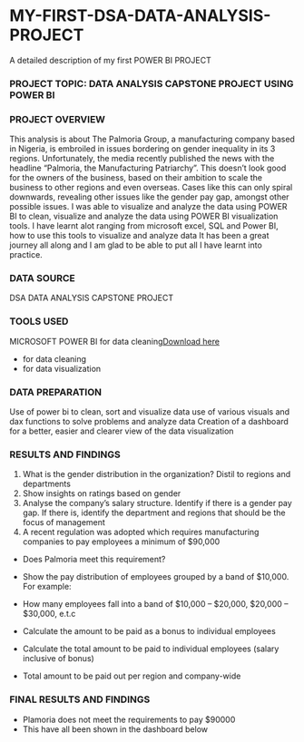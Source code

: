 # MY-FIRST-DSA-DATA-ANALYSIS-PROJECT
A detailed description of my first POWER BI PROJECT

### PROJECT TOPIC: DATA ANALYSIS CAPSTONE PROJECT USING POWER BI

### PROJECT OVERVIEW
This analysis is about The Palmoria Group, a manufacturing company based in Nigeria, is embroiled in issues
bordering on gender inequality in its 3 regions. Unfortunately, the media recently
published the news with the headline “Palmoria, the Manufacturing Patriarchy”. This
doesn’t look good for the owners of the business, based on their ambition to scale the
business to other regions and even overseas. Cases like this can only spiral downwards,
revealing other issues like the gender pay gap, amongst other possible issues. I was able to visualize and analyze the data using POWER BI to clean, visualize and analyze the data using POWER BI visualization tools. I have learnt alot ranging from microsoft excel, SQL and Power BI, how to use this tools to visualize and analyze data It has been a great journey all along and I am glad to be able to put all I have learnt into practice.

### DATA SOURCE
DSA DATA ANALYSIS CAPSTONE PROJECT

### TOOLS USED
MICROSOFT POWER BI for data cleaning[Download here](https://www.microsoft.com)
 - for data cleaning
 - for data visualization

### DATA PREPARATION
Use of power bi to clean, sort and visualize data
use of various visuals and dax functions to solve problems and analyze data
Creation of a dashboard for a better, easier and clearer view of the data visualization

### RESULTS AND FINDINGS
 1. What is the gender distribution in the organization? Distil to regions and
departments
2. Show insights on ratings based on gender
3. Analyse the company’s salary structure. Identify if there is a gender pay gap. If
there is, identify the department and regions that should be the focus of
management
4. A recent regulation was adopted which requires manufacturing companies to pay
employees a minimum of $90,000
- Does Palmoria meet this requirement?
-  Show the pay distribution of employees grouped by a band of $10,000. For example:
- How many employees fall into a band of $10,000 – $20,000, $20,000 – $30,000, e.t.c

- Calculate the amount to be paid as a bonus to individual employees
- Calculate the total amount to be paid to individual employees (salary inclusive of
bonus)
- Total amount to be paid out per region and company-wide

### FINAL RESULTS AND FINDINGS
 - Plamoria does not meet the requirements to pay $90000
 - This have all been shown in the dashboard below

   
   


